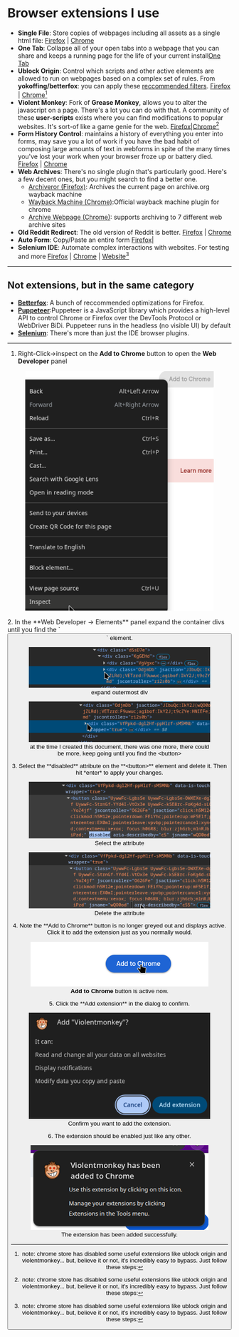 # Browser extensions I use

- **Single File**: Store copies of webpages including all assets as a single html file: [Firefox](https://addons.mozilla.org/en-US/firefox/addon/single-file/) | [Chrome](https://chromewebstore.google.com/detail/singlefile/mpiodijhokgodhhofbcjdecpffjipkle)
- **One Tab**: Collapse all of your open tabs into a webpage that you can share and keeps a running page for the life of your current install[One Tab](https://addons.mozilla.org/en-US/firefox/addon/onetab/)
- **Ublock Origin**: Control which scripts and other active elements are allowed to run on webpages based on a complex set of rules. From **yokoffing/betterfox**: you can apply these [reccommended filters](https://github.com/yokoffing/filterlists#guidelines). [Firefox](https://addons.mozilla.org/en-US/firefox/addon/ublock-origin/) | [Chrome](https://chromewebstore.google.com/detail/ublock-origin/cjpalhdlnbpafiamejdnhcphjbkeiagm)[^1]
- **Violent Monkey**: Fork of **Grease Monkey**,  allows you to alter the javascript on a page. There's a lot you can do with that. A community of these **user-scripts** exists where you can find modifications to popular websites. It's sort-of like a game genie for the web. [Firefox](https://addons.mozilla.org/en-US/firefox/addon/violentmonkey/)|[Chrome](https://chromewebstore.google.com/detail/violentmonkey/jinjaccalgkegednnccohejagnlnfdag)[^1]
- **Form History Control**: maintains a history of everything you enter into forms, may save you a lot of work if you have the bad habit of composing large amounts of text in webforms in spite of the many times you've lost your work when your browser froze up or battery died.  [Firefox](https://addons.mozilla.org/en-US/firefox/addon/form-history-control/) | [Chrome](https://chromewebstore.google.com/detail/form-history-control-ii/lpcccgcdjibejkgiaeijbmkpbnbkglkb)
- **Web Archives**: There's no single plugin that's particularly good. Here's a few decent ones, but you might search to find a better one. 
  - [Archiveror (Firefox)](https://addons.mozilla.org/en-US/firefox/addon/archiveror/): Archives the current page on archive.org wayback machine
  - [Wayback Machine (Chrome)](https://chromewebstore.google.com/detail/wayback-machine/fpnmgdkabkmnadcjpehmlllkndpkmiak):Official wayback machine plugin for chrome
  - [Archive Webpage (Chrome)](https://chromewebstore.google.com/detail/archive-page/gcaimhkfmliahedmeklebabdgagipbia): supports archiving to 7 different web archive sites
- **Old Reddit Redirect**: The old version of Reddit is better. [Firefox](https://addons.mozilla.org/en-US/firefox/addon/old-reddit-redirect) | [Chrome](https://chromewebstore.google.com/detail/old-reddit-redirect/dneaehbmnbhcippjikoajpoabadpodje) 
- **Auto Form**: Copy/Paste an entire form [Firefox](https://addons.mozilla.org/en-US/firefox/addon/auto-form/)|
- **Selenium IDE**: Automate complex interactions with websites. For testing and more [Firefox](https://addons.mozilla.org/en-US/firefox/addon/selenium-ide/) | [Chrome](https://chromewebstore.google.com/detail/selenium-ide/mooikfkahbdckldjjndioackbalphokd) | [Website](https://www.selenium.dev/selenium-ide/)[^1]

---

## Not extensions, but in the same category

- [**Betterfox**](https://github.com/yokoffing/Betterfox): A bunch of reccommended optimizations for Firefox.
- [**Puppeteer**](https://pptr.dev/):Puppeteer is a JavaScript library which provides a high-level API to control Chrome or Firefox over the DevTools Protocol or WebDriver BiDi. Puppeteer runs in the headless (no visible UI) by default
- [**Selenium**](https://www.selenium.dev/): There's more than just the IDE browser plugins.

---
[^1]:note: chrome store has disabled some useful extensions like ublock origin and violentmonkey... but, believe it or not, it's incredibly easy to bypass. Just follow these steps:

1. Right-Click->inspect on the **Add to Chrome** button to open the **Web Developer** panel
<figure>
<img src="./images/step-1-inspect-disabled-chrome-extension-add-button.png" alt="Image shows the mouse over *inspect* option of the right click menu from the *add to chrome* button"/>
<figcaption></figcaption>
</figure>
2. In the **Web Developer -> Elements** panel expand the container divs until you find the `<button>` element. 
<figure>
<img src="./images/step-2-part-1-expand-wrapper-div.png" alt="Image shows mouse pointer clicking on containing div in web developer panel"/>
<figcaption>expand outermost div</figcaption>
</figure>
<figure>
<img src="./images/step-2-part-2-expand-another-wrapper-div.png" alt="Image shows mouse pointer clicking on nested container div in web developer panel"/>
<figcaption>at the time I created this document, there was one more, there could be more, keep going until you find the &lt;button&gt;</figcaption>
</figure>
3. Select the **disabled** attribute on the **&lt;button&gt;** element and delete it. Then hit *enter* to apply your changes.
<figure>
<img src="./images/step-3-part-1-select-and-erase-disabled-attribute.png" alt="Image shows the *disabled* attributed selected in the web developer addon elements page"/>
<figcaption>Select the attribute</figcaption>
</figure>
<figure>
<img src="./images/step-3-part-2-select-and-erase-disabled-attribute.png" alt="Image shows the *disabled* attributed deleted in the web developer addon elements page"/>
<figcaption>Delete the attribute</figcaption>
</figure>
4. Note the **Add to Chrome** button is no longer greyed out and displays active. Click it to add the extension just as you normally would.
<figure>
<img src="./images/step-4-note-add-is-enabled-and-click-to-install-normally.png" alt="Image shows active *Add to Chrome* button"/>
<figcaption><strong>Add to Chrome</strong> button is active now.</figcaption>
</figure>
5. Click the **Add extension** in the dialog to confirm. 
<figure>
<img src="./images/step-5-confirm-add-extension.png" alt="Image shows confirm add extension dialog"/>
<figcaption>Confirm you want to add the extension.</figcaption>
</figure>
6. The extension should be enabled just like any other.
<figure>
<img src="./images/step-6-success.png" alt="Image shows extension is added"/>
<figcaption>The extension has been added successfully.</figcaption>
</figure>
